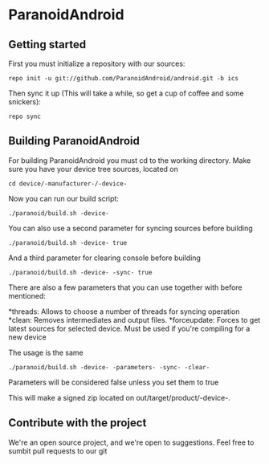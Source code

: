 ParanoidAndroid
===============

Getting started
---------------
First you must initialize a repository with our sources:

    repo init -u git://github.com/ParanoidAndroid/android.git -b ics

Then sync it up (This will take a while, so get a cup of coffee and some snickers):

    repo sync


Building ParanoidAndroid
------------------------

For building ParanoidAndroid you must cd to the working directory.
Make sure you have your device tree sources, located on

    cd device/-manufacturer-/-device-

Now you can run our build script:

    ./paranoid/build.sh -device-


You can also use a second parameter for syncing sources before building

    ./paranoid/build.sh -device- true

And a third parameter for clearing console before building

    ./paranoid/build.sh -device- -sync- true

There are also a few parameters that you can use together with before mentioned:

*threads: Allows to choose a number of threads for syncing operation
*clean: Removes intermediates and output files.
*forceupdate: Forces to get latest sources for selected device. Must be used if you're compiling for a new device

The usage is the same
    
    ./paranoid/build.sh -device- -parameters- -sync- -clear-

Parameters will be considered false unless you set them to true

This will make a signed zip located on out/target/product/-device-.

Contribute with the project
---------------------------

We're an open source project, and we're open to suggestions. Feel free to sumbit pull requests to our git



